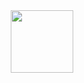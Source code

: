 
<div id="header" align="center">
  <img src="https://i.giphy.com/media/v1.Y2lkPTc5MGI3NjExNWVsendzbDNtZG9oZnlqc252dHppd20zajBxZnJjNHJvaXF0YzVlaSZlcD12MV9pbnRlcm5hbF9naWZfYnlfaWQmY3Q9Zw/qgQUggAC3Pfv687qPC/giphy.gif" width="100"/>
</div>
